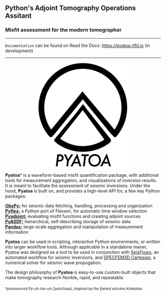 ## Python's Adjoint Tomography Operations Assitant  
### Misfit assessment for the modern tomographer

---
`Documentation` can be found on Read the Docs: https://pyatoa.rtfd.io (in development)

---
<p align="center">
  <img src="pyatoa/docs/images/pyatoa_logo_w_text.png" />
</p>

**Pyatoa**\* is a waveform-based misfit quantification package, with additional tools for measurement aggregation, and visualizations of inversion results. It is meant to facilitate the assessment of seismic inversions. Under the hood, **Pyatoa** is built on, and provides a high-level API for, a few key Python packages:

**[ObsPy:](https://github.com/obspy/obspy/wiki)** for seismic data fetching, handling, processing and organization    
**[Pyflex:](https://krischer.github.io/pyflex/)** a Python port of Flexwin, for automatic time window selection  
**[Pyadjoint:](http://krischer.github.io/pyadjoint/)** evaluating misfit functions and creating adjoint sources  
**[PyASDF:](https://seismicdata.github.io/pyasdf/)** heirarchical, self-describing storage of seismic data  
**[Pandas:](https://pandas.pydata.org/)** large-scale aggregation and manipulation of measurement information

**Pyatoa** can be used in scripting, interactive Python environments, or written into larger workflow tools. Although applicable in a standalone maner, Pyatoa was designed as a tool to be used in conjunction with [SeisFlows](https://github.com/rmodrak/seisflows), an automated workflow for seismic inversions, and [SPECFEM3D Cartesian](https://geodynamics.org/cig/software/specfem3d/), a numerical solver for seismic wave propogation.

The design philosophy of **Pyatoa** is easy-to-use custom-built objects that make tomography research flexible, rapid, and repeatable.

<sub> \**pronounced Py-uh-toe-uh (ˈpaɪəˈtoʊə), inspired by the famed volcano Krakatoa* </sub>

